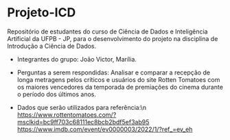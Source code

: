 # Projeto-ICD
Repositório de estudantes do curso de Ciência de Dados e Inteligência Artificial da UFPB - JP, para o desenvolvimento do projeto na disciplina de Introdução a Ciência de Dados.

* Integrantes do grupo: João Victor, Marília.

* Perguntas a serem respondidas: Analisar e comparar a recepção de longa metragens pelos críticos e usuários do site Rotten Tomatoes com os maiores vencedores da temporada de premiações do cinema durante o período dos últimos anos.

* Dados que serão utilizados para referência:\n
https://www.rottentomatoes.com/?msclkid=bc9ff703c68111ec8bcb2bdf5ef3ab95
https://www.imdb.com/event/ev0000003/2022/1/?ref_=ev_eh
